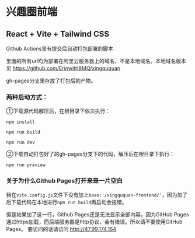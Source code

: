 # 兴趣圈前端

## React + Vite + Tailwind CSS

Github Actions里有提交后自动打包部署的脚本

里面的所有url均为部署在阿里云服务器上的域名，不是本地域名。本地域名版本见
https://github.com/ErinwithBMQ/xingququan

gh-pages分支里存放了打包后的产物。

### 两种启动方式：

①下载源代码解压后，在根目录下依次执行：

`npm install`

`npm run build`

`npm run dev`

②下载自动打包好了的gh-pages分支下的代码，解压后在根目录下执行：

`npm run preview`

### 关于为什么Github Pages打开来是一片空白

我在`vite.config.js`文件下没有加上`base:'/xingququan-frontend/'`，因为加了后下载代码在本地进行`npm run build`再启动会报错。

但是如果加了这一行，Github Pages还是无法显示全部内容，因为GitHub Pages通过https加载，而后端服务器是http协议，会有错误。所以请不要使用GitHub
Pages。
要访问的话请访问
http://47.99.174.164
